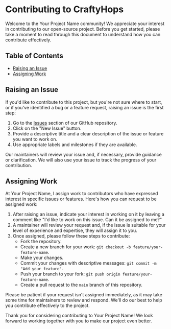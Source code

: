 # Contributing to CraftyHops

Welcome to the Your Project Name community! We appreciate your interest in contributing to our open-source project. Before you get started, please take a moment to read through this document to understand how you can contribute effectively.

## Table of Contents
- [Raising an Issue](#raising-an-issue)
- [Assigning Work](#assigning-work)

## Raising an Issue

If you'd like to contribute to this project, but you're not sure where to start, or if you've identified a bug or a feature request, raising an issue is the first step:

1. Go to the [Issues](https://github.com/yourusername/beer-store/issues) section of our GitHub repository.
2. Click on the "New Issue" button.
3. Provide a descriptive title and a clear description of the issue or feature you want to work on.
4. Use appropriate labels and milestones if they are available.

Our maintainers will review your issue and, if necessary, provide guidance or clarification. We will also use your issue to track the progress of your contribution.

## Assigning Work

At Your Project Name, I assign work to contributors who have expressed interest in specific issues or features. Here's how you can request to be assigned work:

1. After raising an issue, indicate your interest in working on it by leaving a comment like "I'd like to work on this issue. Can it be assigned to me?"
2. A maintainer will review your request and, if the issue is suitable for your level of experience and expertise, they will assign it to you.
3. Once assigned, please follow these steps to contribute:
   - Fork the repository.
   - Create a new branch for your work: `git checkout -b feature/your-feature-name`.
   - Make your changes.
   - Commit your changes with descriptive messages: `git commit -m "Add your feature"`.
   - Push your branch to your fork: `git push origin feature/your-feature-name`.
   - Create a pull request to the `main` branch of this repository.

Please be patient if your request isn't assigned immediately, as it may take some time for maintainers to review and respond. We'll do our best to help you contribute effectively to the project.

Thank you for considering contributing to Your Project Name! We look forward to working together with you to make our project even better.
